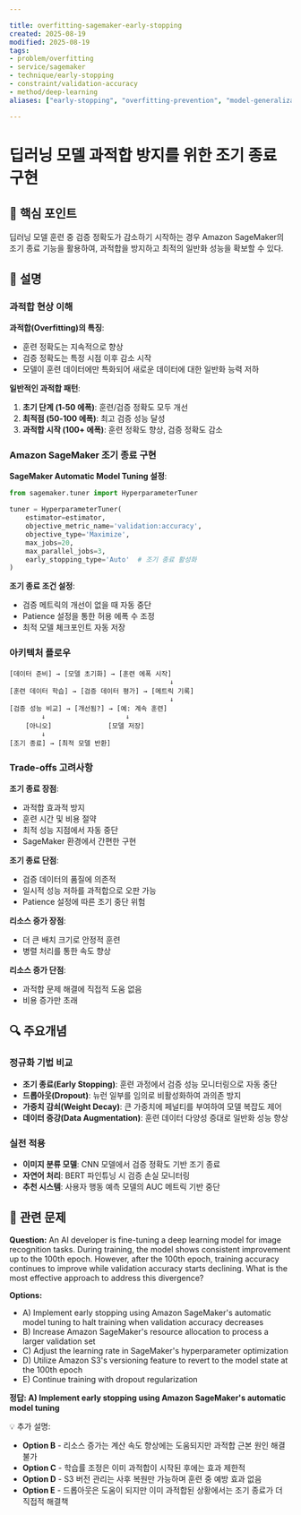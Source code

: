 ```yaml
---

title: overfitting-sagemaker-early-stopping
created: 2025-08-19 
modified: 2025-08-19 
tags:
- problem/overfitting
- service/sagemaker
- technique/early-stopping
- constraint/validation-accuracy
- method/deep-learning
aliases: ["early-stopping", "overfitting-prevention", "model-generalization"]

---
```


# 딥러닝 모델 과적합 방지를 위한 조기 종료 구현

## 🎯 핵심 포인트

딥러닝 모델 훈련 중 검증 정확도가 감소하기 시작하는 경우 Amazon SageMaker의 조기 종료 기능을 활용하여, 과적합을 방지하고 최적의 일반화 성능을 확보할 수 있다.

## 📝 설명

### 과적합 현상 이해

**과적합(Overfitting)의 특징**:
- 훈련 정확도는 지속적으로 향상
- 검증 정확도는 특정 시점 이후 감소 시작
- 모델이 훈련 데이터에만 특화되어 새로운 데이터에 대한 일반화 능력 저하

**일반적인 과적합 패턴**:
1. **초기 단계 (1-50 에폭)**: 훈련/검증 정확도 모두 개선
2. **최적점 (50-100 에폭)**: 최고 검증 성능 달성
3. **과적합 시작 (100+ 에폭)**: 훈련 정확도 향상, 검증 정확도 감소

### Amazon SageMaker 조기 종료 구현

**SageMaker Automatic Model Tuning 설정**:
```python
from sagemaker.tuner import HyperparameterTuner

tuner = HyperparameterTuner(
    estimator=estimator,
    objective_metric_name='validation:accuracy',
    objective_type='Maximize',
    max_jobs=20,
    max_parallel_jobs=3,
    early_stopping_type='Auto'  # 조기 종료 활성화
)
```

**조기 종료 조건 설정**:
- 검증 메트릭의 개선이 없을 때 자동 중단
- Patience 설정을 통한 허용 에폭 수 조정
- 최적 모델 체크포인트 자동 저장

### 아키텍처 플로우

```
[데이터 준비] → [모델 초기화] → [훈련 에폭 시작]
                                        ↓
[훈련 데이터 학습] → [검증 데이터 평가] → [메트릭 기록]
                                        ↓
[검증 성능 비교] → [개선됨?] → [예: 계속 훈련]
        ↓                    ↓
    [아니오]              [모델 저장]
        ↓
[조기 종료] → [최적 모델 반환]
```

### Trade-offs 고려사항

**조기 종료 장점**:
- 과적합 효과적 방지
- 훈련 시간 및 비용 절약
- 최적 성능 지점에서 자동 중단
- SageMaker 환경에서 간편한 구현

**조기 종료 단점**:
- 검증 데이터의 품질에 의존적
- 일시적 성능 저하를 과적합으로 오판 가능
- Patience 설정에 따른 조기 중단 위험

**리소스 증가 장점**:
- 더 큰 배치 크기로 안정적 훈련
- 병렬 처리를 통한 속도 향상

**리소스 증가 단점**:
- 과적합 문제 해결에 직접적 도움 없음
- 비용 증가만 초래

## 🔍 주요개념

### 정규화 기법 비교

- **조기 종료(Early Stopping)**: 훈련 과정에서 검증 성능 모니터링으로 자동 중단
- **드롭아웃(Dropout)**: 뉴런 일부를 임의로 비활성화하여 과의존 방지
- **가중치 감쇠(Weight Decay)**: 큰 가중치에 페널티를 부여하여 모델 복잡도 제어
- **데이터 증강(Data Augmentation)**: 훈련 데이터 다양성 증대로 일반화 성능 향상

### 실전 적용

- **이미지 분류 모델**: CNN 모델에서 검증 정확도 기반 조기 종료
- **자연어 처리**: BERT 파인튜닝 시 검증 손실 모니터링
- **추천 시스템**: 사용자 행동 예측 모델의 AUC 메트릭 기반 중단

## 📝 관련 문제

**Question:** An AI developer is fine-tuning a deep learning model for image recognition tasks. During training, the model shows consistent improvement up to the 100th epoch. However, after the 100th epoch, training accuracy continues to improve while validation accuracy starts declining. What is the most effective approach to address this divergence?

**Options:**

- A) Implement early stopping using Amazon SageMaker's automatic model tuning to halt training when validation accuracy decreases
- B) Increase Amazon SageMaker's resource allocation to process a larger validation set
- C) Adjust the learning rate in SageMaker's hyperparameter optimization
- D) Utilize Amazon S3's versioning feature to revert to the model state at the 100th epoch
- E) Continue training with dropout regularization

**정답: A) Implement early stopping using Amazon SageMaker's automatic model tuning**

💡 추가 설명:

- **Option B** - 리소스 증가는 계산 속도 향상에는 도움되지만 과적합 근본 원인 해결 불가
- **Option C** - 학습률 조정은 이미 과적합이 시작된 후에는 효과 제한적
- **Option D** - S3 버전 관리는 사후 복원만 가능하며 훈련 중 예방 효과 없음
- **Option E** - 드롭아웃은 도움이 되지만 이미 과적합된 상황에서는 조기 종료가 더 직접적 해결책